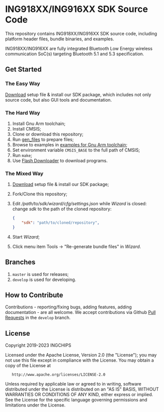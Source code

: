 # ING918XX/ING916XX SDK Source Code

This repository contains ING918XX/ING916XX SDK source code, including platform header files,
bundle binaries, and examples.

ING918XX/ING916XX are fully integrated Bluetooth Low Energy wireless communication SoC(s)
targeting Bluetooth 5.1 and 5.3 specification.

## Get Started

### The Easy Way

[Download](releases) setup file & install our SDK package, which includes not only source code,
but also GUI tools and documentation.

### The Hard Way

1. Install Gnu Arm toolchain;
1. Install CMSIS;
1. Clone or download this repository;
1. Run [gen_files](tools/README.md) to prepare files;
1. Browse to examples in [examples for Gnu Arm toolchain](examples-gcc);
1. Set environment variable `CMSIS_BASE` to the full path of CMSIS;
1. Run `make`;
1. Use [Flash Downloader](tools/README.md) to download programs.

### The Mixed Way

1. [Download](releases) setup file & install our SDK package;
1. Fork/Clone this repository;
1. Edit _/path/to/sdk/wizard/cfg/settings.json_ while _Wizard_ is closed:
   change _sdk_ to the path of the cloned repository:

    ```json
    {
        "sdk": "path/to/cloned/repository",
    }
    ```

1. Start _Wizard_;
1. Click menu item Tools -> "Re-generate bundle files" in _Wizard_.

## Branches

1. `master` is used for releases;
1. `develop` is used for developing.

## How to Contribute

Contributions - reporting/fixing bugs, adding features, adding documentation - are all welcome. We accept
contributions via Github [Pull Requests](pulls) in the `develop` branch.

## License

   Copyright 2019-2023 INGCHIPS

   Licensed under the Apache License, Version 2.0 (the "License");
   you may not use this file except in compliance with the License.
   You may obtain a copy of the License at

       http://www.apache.org/licenses/LICENSE-2.0

   Unless required by applicable law or agreed to in writing, software
   distributed under the License is distributed on an "AS IS" BASIS,
   WITHOUT WARRANTIES OR CONDITIONS OF ANY KIND, either express or implied.
   See the License for the specific language governing permissions and
   limitations under the License.
